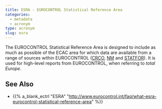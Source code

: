 ```yaml
---
title: ESRA - EUROCONTROL Statistical Reference Area
categories:
  - metadata
  - acronym
type: acronym
slug: esra
---
```


The EUROCONTROL Statistical Reference Area is designed to include as much
as possible of the ECAC area for which data are available from a range of
sources within EUROCONTROL ([CRCO][crco], [NM][nm] and [STATFOR][statfor]).
It is used for high-level reports from EUROCONTROL, when referring to
_total Europe_.


## See Also

* {{% a_blank_ectrl "ESRA" "http://www.eurocontrol.int/faq/what-esra-eurocontrol-statistical-reference-area" %}}

[crco]: /acronym/crco/ "CRCO"
[nm]: /acronym/nm/ "NM"
[statfor]: /acronym/statfor/ "STATFOR"

